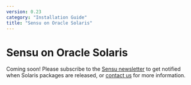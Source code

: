 ```yaml
---
version: 0.23
category: "Installation Guide"
title: "Sensu on Oracle Solaris"
---
```


# Sensu on Oracle Solaris

Coming soon! Please subscribe to the [Sensu newsletter][1] to get notified when
Solaris packages are released, or [contact us][2] for more information.

[1]:  https://sensuapp.org/#newsletter
[2]:  https://sensuapp.org/contact

